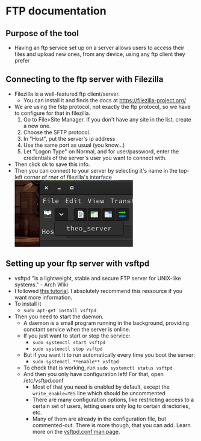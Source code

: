 # FTP documentation

## Purpose of the tool
- Having an ftp service set up on a server allows users to access their files and upload new ones, from any device, using any ftp client they prefer
 
## Connecting to the ftp server with Filezilla
- Filezilla is a well-featured ftp client/server.
  - You can install it and finds the docs at https://filezilla-project.org/
- We are using the fstp protocol, not exactly the ftp protocol, so we have to configure for that in filezilla.
  1. Go to File>Site Manager. If you don't have any site in the list, create a new one.
  2. Choose the SFTP protocol.
  3. In "Host", put the server's ip address
  4. Use the same port as usual (you know...)
  5. Let "Logon Type" on Normal, and for user/password, enter the credentials of the server's user you want to connect with.
- Then click ok to save this info.
- Then you can connect to your server by selecting it's name in the top-left corner of rner of filezilla's interface
        ![image](../Assets/ftp_connect.png)

## Setting up your ftp server with vsftpd
- vsftpd "is a lightweight, stable and secure FTP server for UNIX-like systems." - Arch Wiki
- I followed [this tutorial](https://wiki.archlinux.org/title/Very_Secure_FTP_Daemon). I absolutely recommend this ressource if you want more information.
- To install it
  - ``sudo apt-get install vsftpd``
- Then you need to start the daemon. 
  - A daemon is a small program running in the background, providing constant service when the server is online.
  - If you just want to start or stop the service:
    - ``sudo systemctl start vsftpd``
    - ``sudo systemctl stop vsftpd``
  - But if you want it to run automatically every time you boot the server:
    - ``sudo systemctl **enable** vsftpd``
  - To check that is working, run ``sudo systemctl status vsftpd``
  - And then you only have configuration left! For that, open /etc/vsftpd.conf
    - Most of that you need is enabled by default, except the ``write_enable=YES`` line which should be uncommented
    - There are many configuration options, like restricting access to a certain set of users, letting users only log to certain directories, etc.
     - Many of them are already in the configuration file, but commented-out. There is more though, that you can add. Learn more on the [vsftpd.conf man page](http://vsftpd.beasts.org/vsftpd_conf.html).
